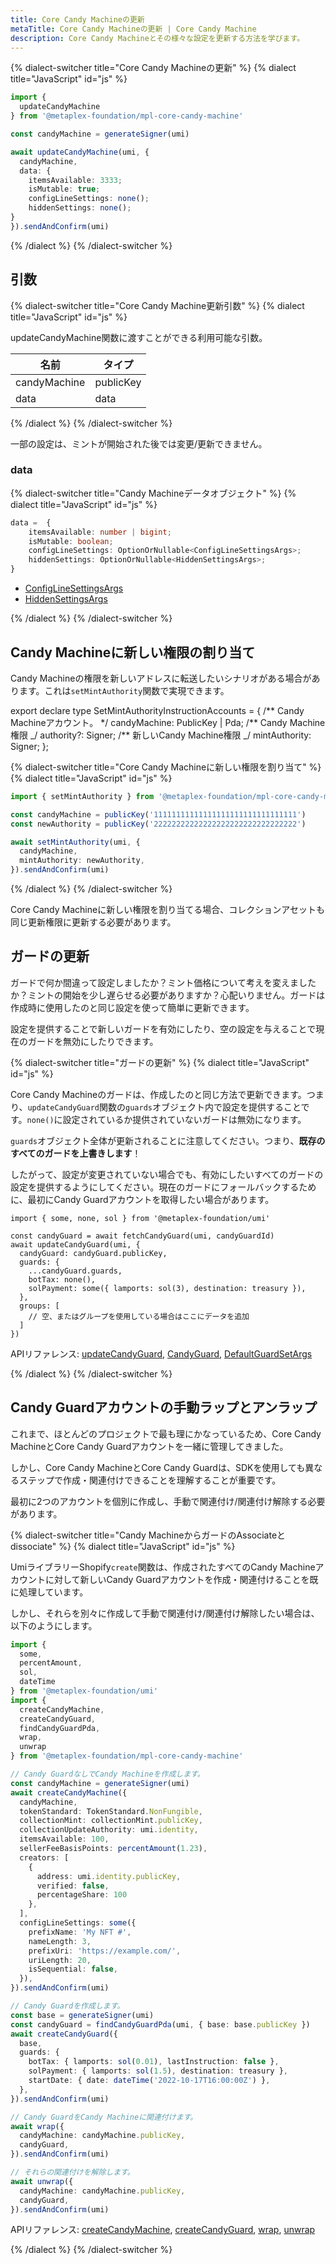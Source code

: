 ```yaml
---
title: Core Candy Machineの更新
metaTitle: Core Candy Machineの更新 | Core Candy Machine
description: Core Candy Machineとその様々な設定を更新する方法を学びます。
---
```


{% dialect-switcher title="Core Candy Machineの更新" %}
{% dialect title="JavaScript" id="js" %}

```ts
import {
  updateCandyMachine
} from '@metaplex-foundation/mpl-core-candy-machine'

const candyMachine = generateSigner(umi)

await updateCandyMachine(umi, {
  candyMachine,
  data: {
    itemsAvailable: 3333;
    isMutable: true;
    configLineSettings: none();
    hiddenSettings: none();
}
}).sendAndConfirm(umi)
```

{% /dialect %}
{% /dialect-switcher %}

## 引数

{% dialect-switcher title="Core Candy Machine更新引数" %}
{% dialect title="JavaScript" id="js" %}

updateCandyMachine関数に渡すことができる利用可能な引数。

| 名前         | タイプ      |
| ------------ | --------- |
| candyMachine | publicKey |
| data         | data      |

{% /dialect %}
{% /dialect-switcher %}

一部の設定は、ミントが開始された後では変更/更新できません。

### data

{% dialect-switcher title="Candy Machineデータオブジェクト" %}
{% dialect title="JavaScript" id="js" %}

```ts
data =  {
    itemsAvailable: number | bigint;
    isMutable: boolean;
    configLineSettings: OptionOrNullable<ConfigLineSettingsArgs>;
    hiddenSettings: OptionOrNullable<HiddenSettingsArgs>;
}
```

- [ConfigLineSettingsArgs](/jp/core-candy-machine/create#config-line-settings)
- [HiddenSettingsArgs](/jp/core-candy-machine/create#hidden-settings)

{% /dialect %}
{% /dialect-switcher %}

## Candy Machineに新しい権限の割り当て

Candy Machineの権限を新しいアドレスに転送したいシナリオがある場合があります。これは`setMintAuthority`関数で実現できます。

export declare type SetMintAuthorityInstructionAccounts = {
/** Candy Machineアカウント。 \*/
candyMachine: PublicKey | Pda;
/** Candy Machine権限 _/
authority?: Signer;
/\*\* 新しいCandy Machine権限 _/
mintAuthority: Signer;
};

{% dialect-switcher title="Core Candy Machineに新しい権限を割り当て" %}
{% dialect title="JavaScript" id="js" %}

```ts
import { setMintAuthority } from '@metaplex-foundation/mpl-core-candy-machine'

const candyMachine = publicKey('11111111111111111111111111111111')
const newAuthority = publicKey('22222222222222222222222222222222')

await setMintAuthority(umi, {
  candyMachine,
  mintAuthority: newAuthority,
}).sendAndConfirm(umi)
```

{% /dialect %}
{% /dialect-switcher %}

Core Candy Machineに新しい権限を割り当てる場合、コレクションアセットも同じ更新権限に更新する必要があります。

## ガードの更新

ガードで何か間違って設定しましたか？ミント価格について考えを変えましたか？ミントの開始を少し遅らせる必要がありますか？心配いりません。ガードは作成時に使用したのと同じ設定を使って簡単に更新できます。

設定を提供することで新しいガードを有効にしたり、空の設定を与えることで現在のガードを無効にしたりできます。

{% dialect-switcher title="ガードの更新" %}
{% dialect title="JavaScript" id="js" %}

Core Candy Machineのガードは、作成したのと同じ方法で更新できます。つまり、`updateCandyGuard`関数の`guards`オブジェクト内で設定を提供することです。`none()`に設定されているか提供されていないガードは無効になります。

`guards`オブジェクト全体が更新されることに注意してください。つまり、**既存のすべてのガードを上書きします**！

したがって、設定が変更されていない場合でも、有効にしたいすべてのガードの設定を提供するようにしてください。現在のガードにフォールバックするために、最初にCandy Guardアカウントを取得したい場合があります。

```tsx
import { some, none, sol } from '@metaplex-foundation/umi'

const candyGuard = await fetchCandyGuard(umi, candyGuardId)
await updateCandyGuard(umi, {
  candyGuard: candyGuard.publicKey,
  guards: {
    ...candyGuard.guards,
    botTax: none(),
    solPayment: some({ lamports: sol(3), destination: treasury }),
  },
  groups: [
    // 空、またはグループを使用している場合はここにデータを追加
  ]
})
```

APIリファレンス: [updateCandyGuard](https://mpl-core-candy-machine.typedoc.metaplex.com/functions/updateCandyGuard.html), [CandyGuard](https://mpl-core-candy-machine.typedoc.metaplex.com/types/CandyGuard.html), [DefaultGuardSetArgs](https://mpl-core-candy-machine.typedoc.metaplex.com/types/DefaultGuardSetArgs.html)

{% /dialect %}
{% /dialect-switcher %}

## Candy Guardアカウントの手動ラップとアンラップ

これまで、ほとんどのプロジェクトで最も理にかなっているため、Core Candy MachineとCore Candy Guardアカウントを一緒に管理してきました。

しかし、Core Candy MachineとCore Candy Guardは、SDKを使用しても異なるステップで作成・関連付けできることを理解することが重要です。

最初に2つのアカウントを個別に作成し、手動で関連付け/関連付け解除する必要があります。

{% dialect-switcher title="Candy MachineからガードのAssociateとdissociate" %}
{% dialect title="JavaScript" id="js" %}

UmiライブラリーShopify`create`関数は、作成されたすべてのCandy Machineアカウントに対して新しいCandy Guardアカウントを作成・関連付けることを既に処理しています。

しかし、それらを別々に作成して手動で関連付け/関連付け解除したい場合は、以下のようにします。

```ts
import {
  some,
  percentAmount,
  sol,
  dateTime
} from '@metaplex-foundation/umi'
import {
  createCandyMachine,
  createCandyGuard,
  findCandyGuardPda,
  wrap,
  unwrap
} from '@metaplex-foundation/mpl-core-candy-machine'

// Candy GuardなしでCandy Machineを作成します。
const candyMachine = generateSigner(umi)
await createCandyMachine({
  candyMachine,
  tokenStandard: TokenStandard.NonFungible,
  collectionMint: collectionMint.publicKey,
  collectionUpdateAuthority: umi.identity,
  itemsAvailable: 100,
  sellerFeeBasisPoints: percentAmount(1.23),
  creators: [
    {
      address: umi.identity.publicKey,
      verified: false,
      percentageShare: 100
    },
  ],
  configLineSettings: some({
    prefixName: 'My NFT #',
    nameLength: 3,
    prefixUri: 'https://example.com/',
    uriLength: 20,
    isSequential: false,
  }),
}).sendAndConfirm(umi)

// Candy Guardを作成します。
const base = generateSigner(umi)
const candyGuard = findCandyGuardPda(umi, { base: base.publicKey })
await createCandyGuard({
  base,
  guards: {
    botTax: { lamports: sol(0.01), lastInstruction: false },
    solPayment: { lamports: sol(1.5), destination: treasury },
    startDate: { date: dateTime('2022-10-17T16:00:00Z') },
  },
}).sendAndConfirm(umi)

// Candy GuardをCandy Machineに関連付けます。
await wrap({
  candyMachine: candyMachine.publicKey,
  candyGuard,
}).sendAndConfirm(umi)

// それらの関連付けを解除します。
await unwrap({
  candyMachine: candyMachine.publicKey,
  candyGuard,
}).sendAndConfirm(umi)
```

APIリファレンス: [createCandyMachine](https://mpl-core-candy-machine.typedoc.metaplex.com/functions/createCandyMachine.html), [createCandyGuard](https://mpl-core-candy-machine.typedoc.metaplex.com/functions/createCandyGuard.html), [wrap](https://mpl-core-candy-machine.typedoc.metaplex.com/functions/wrap.html), [unwrap](https://mpl-core-candy-machine.typedoc.metaplex.com/functions/unwrap.html)

{% /dialect %}
{% /dialect-switcher %}